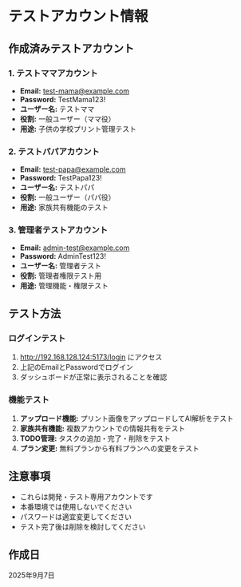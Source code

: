 # テストアカウント情報

## 作成済みテストアカウント

### 1. テストママアカウント
- **Email:** test-mama@example.com
- **Password:** TestMama123!
- **ユーザー名:** テストママ
- **役割:** 一般ユーザー（ママ役）
- **用途:** 子供の学校プリント管理テスト

### 2. テストパパアカウント
- **Email:** test-papa@example.com
- **Password:** TestPapa123!
- **ユーザー名:** テストパパ
- **役割:** 一般ユーザー（パパ役）
- **用途:** 家族共有機能のテスト

### 3. 管理者テストアカウント
- **Email:** admin-test@example.com
- **Password:** AdminTest123!
- **ユーザー名:** 管理者テスト
- **役割:** 管理者権限テスト用
- **用途:** 管理機能・権限テスト

## テスト方法

### ログインテスト
1. http://192.168.128.124:5173/login にアクセス
2. 上記のEmailとPasswordでログイン
3. ダッシュボードが正常に表示されることを確認

### 機能テスト
1. **アップロード機能:** プリント画像をアップロードしてAI解析をテスト
2. **家族共有機能:** 複数アカウントでの情報共有をテスト
3. **TODO管理:** タスクの追加・完了・削除をテスト
4. **プラン変更:** 無料プランから有料プランへの変更をテスト

## 注意事項
- これらは開発・テスト専用アカウントです
- 本番環境では使用しないでください
- パスワードは適宜変更してください
- テスト完了後は削除を検討してください

## 作成日
2025年9月7日
